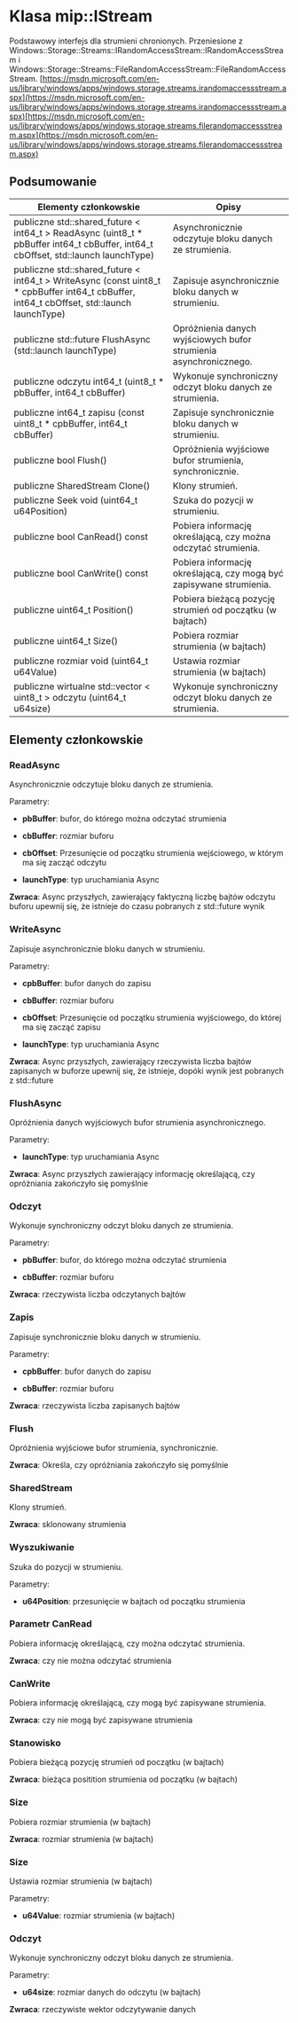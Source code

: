 # <a name="class-mipistream"></a>Klasa mip::IStream 
Podstawowy interfejs dla strumieni chronionych.
Przeniesione z Windows::Storage::Streams::IRandomAccessStream::IRandomAccessStream i Windows::Storage::Streams::FileRandomAccessStream::FileRandomAccessStream. [https://msdn.microsoft.com/en-us/library/windows/apps/windows.storage.streams.irandomaccessstream.aspx](https://msdn.microsoft.com/en-us/library/windows/apps/windows.storage.streams.irandomaccessstream.aspx)[https://msdn.microsoft.com/en-us/library/windows/apps/windows.storage.streams.filerandomaccessstream.aspx](https://msdn.microsoft.com/en-us/library/windows/apps/windows.storage.streams.filerandomaccessstream.aspx)
  
## <a name="summary"></a>Podsumowanie
 Elementy członkowskie                        | Opisy                                
--------------------------------|---------------------------------------------
publiczne std::shared_future < int64_t > ReadAsync (uint8_t * pbBuffer int64_t cbBuffer, int64_t cbOffset, std::launch launchType)  |  Asynchronicznie odczytuje bloku danych ze strumienia.
publiczne std::shared_future < int64_t > WriteAsync (const uint8_t * cpbBuffer int64_t cbBuffer, int64_t cbOffset, std::launch launchType)  |  Zapisuje asynchronicznie bloku danych w strumieniu.
publiczne std::future<bool> FlushAsync (std::launch launchType)  |  Opróżnienia danych wyjściowych bufor strumienia asynchronicznego.
 publiczne odczytu int64_t (uint8_t * pbBuffer, int64_t cbBuffer)  |  Wykonuje synchroniczny odczyt bloku danych ze strumienia.
 publiczne int64_t zapisu (const uint8_t * cpbBuffer, int64_t cbBuffer)  |  Zapisuje synchronicznie bloku danych w strumieniu.
 publiczne bool Flush()  |  Opróżnienia wyjściowe bufor strumienia, synchronicznie.
 publiczne SharedStream Clone()  |  Klony strumień.
 publiczne Seek void (uint64_t u64Position)  |  Szuka do pozycji w strumieniu.
 publiczne bool CanRead() const  |  Pobiera informację określającą, czy można odczytać strumienia.
 publiczne bool CanWrite() const  |  Pobiera informację określającą, czy mogą być zapisywane strumienia.
 publiczne uint64_t Position()  |  Pobiera bieżącą pozycję strumień od początku (w bajtach)
 publiczne uint64_t Size()  |  Pobiera rozmiar strumienia (w bajtach)
 publiczne rozmiar void (uint64_t u64Value)  |  Ustawia rozmiar strumienia (w bajtach)
publiczne wirtualne std::vector < uint8_t > odczytu (uint64_t u64size)  |  Wykonuje synchroniczny odczyt bloku danych ze strumienia.
  
## <a name="members"></a>Elementy członkowskie
  
### <a name="readasync"></a>ReadAsync
Asynchronicznie odczytuje bloku danych ze strumienia.

Parametry:  
* **pbBuffer**: bufor, do którego można odczytać strumienia 


* **cbBuffer**: rozmiar buforu 


* **cbOffset**: Przesunięcie od początku strumienia wejściowego, w którym ma się zacząć odczytu 


* **launchType**: typ uruchamiania Async



  
**Zwraca**: Async przyszłych, zawierający faktyczną liczbę bajtów odczytu buforu upewnij się, że istnieje do czasu pobranych z std::future wynik
  
### <a name="writeasync"></a>WriteAsync
Zapisuje asynchronicznie bloku danych w strumieniu.

Parametry:  
* **cpbBuffer**: bufor danych do zapisu 


* **cbBuffer**: rozmiar buforu 


* **cbOffset**: Przesunięcie od początku strumienia wyjściowego, do której ma się zacząć zapisu 


* **launchType**: typ uruchamiania Async



  
**Zwraca**: Async przyszłych, zawierający rzeczywista liczba bajtów zapisanych w buforze upewnij się, że istnieje, dopóki wynik jest pobranych z std::future
  
### <a name="flushasync"></a>FlushAsync
Opróżnienia danych wyjściowych bufor strumienia asynchronicznego.

Parametry:  
* **launchType**: typ uruchamiania Async



  
**Zwraca**: Async przyszłych zawierający informację określającą, czy opróżniania zakończyło się pomyślnie
  
### <a name="read"></a>Odczyt
Wykonuje synchroniczny odczyt bloku danych ze strumienia.

Parametry:  
* **pbBuffer**: bufor, do którego można odczytać strumienia 


* **cbBuffer**: rozmiar buforu



  
**Zwraca**: rzeczywista liczba odczytanych bajtów
  
### <a name="write"></a>Zapis
Zapisuje synchronicznie bloku danych w strumieniu.

Parametry:  
* **cpbBuffer**: bufor danych do zapisu 


* **cbBuffer**: rozmiar buforu



  
**Zwraca**: rzeczywista liczba zapisanych bajtów
  
### <a name="flush"></a>Flush
Opróżnienia wyjściowe bufor strumienia, synchronicznie.

  
**Zwraca**: Określa, czy opróżniania zakończyło się pomyślnie
  
### <a name="sharedstream"></a>SharedStream
Klony strumień.

  
**Zwraca**: sklonowany strumienia
  
### <a name="seek"></a>Wyszukiwanie
Szuka do pozycji w strumieniu.

Parametry:  
* **u64Position**: przesunięcie w bajtach od początku strumienia


  
### <a name="canread"></a>Parametr CanRead
Pobiera informację określającą, czy można odczytać strumienia.

  
**Zwraca**: czy nie można odczytać strumienia
  
### <a name="canwrite"></a>CanWrite
Pobiera informację określającą, czy mogą być zapisywane strumienia.

  
**Zwraca**: czy nie mogą być zapisywane strumienia
  
### <a name="position"></a>Stanowisko
Pobiera bieżącą pozycję strumień od początku (w bajtach)

  
**Zwraca**: bieżąca positition strumienia od początku (w bajtach)
  
### <a name="size"></a>Size
Pobiera rozmiar strumienia (w bajtach)

  
**Zwraca**: rozmiar strumienia (w bajtach)
  
### <a name="size"></a>Size
Ustawia rozmiar strumienia (w bajtach)

Parametry:  
* **u64Value**: rozmiar strumienia (w bajtach)


  
### <a name="read"></a>Odczyt
Wykonuje synchroniczny odczyt bloku danych ze strumienia.

Parametry:  
* **u64size**: rozmiar danych do odczytu (w bajtach)



  
**Zwraca**: rzeczywiste wektor odczytywanie danych